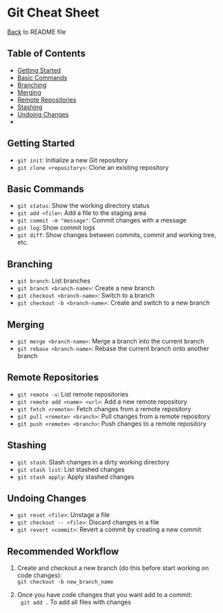 # Git Cheat Sheet
[Back](README.md) to README file
## Table of Contents
- [Getting Started](#getting-started)
- [Basic Commands](#basic-commands)
- [Branching](#branching)
- [Merging](#merging)
- [Remote Repositories](#remote-repositories)
- [Stashing](#stashing)
- [Undoing Changes](#undoing-changes)
-

## Getting Started
- `git init`: Initialize a new Git repository
- `git clone <repository>`: Clone an existing repository

## Basic Commands
- `git status`: Show the working directory status
- `git add <file>`: Add a file to the staging area
- `git commit -m "message"`: Commit changes with a message
- `git log`: Show commit logs
- `git diff`: Show changes between commits, commit and working tree, etc.

## Branching
- `git branch`: List branches
- `git branch <branch-name>`: Create a new branch
- `git checkout <branch-name>`: Switch to a branch
- `git checkout -b <branch-name>`: Create and switch to a new branch

## Merging
- `git merge <branch-name>`: Merge a branch into the current branch
- `git rebase <branch-name>`: Rebase the current branch onto another branch

## Remote Repositories
- `git remote -v`: List remote repositories
- `git remote add <name> <url>`: Add a new remote repository
- `git fetch <remote>`: Fetch changes from a remote repository
- `git pull <remote> <branch>`: Pull changes from a remote repository
- `git push <remote> <branch>`: Push changes to a remote repository

## Stashing
- `git stash`: Stash changes in a dirty working directory
- `git stash list`: List stashed changes
- `git stash apply`: Apply stashed changes

## Undoing Changes
- `git reset <file>`: Unstage a file
- `git checkout -- <file>`: Discard changes in a file
- `git revert <commit>`: Revert a commit by creating a new commit

## Recommended Workflow

1. Create and checkout a new branch (do this before start working on code changes):  
` git checkout -b new_branch_name `

2. Once you have code changes that you want add to a commit:  
` git add .`  To add all files with changes
